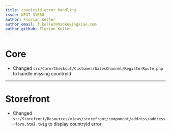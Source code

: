 ```yaml
---
title: countryId error handling
issue: NEXT-31660
author: Florian Keller
author_email: f.keller@haokeyingxiao.com
author_github: Florian Keller
---
```

# Core
* Changed `src/Core/Checkout/Customer/SalesChannel/RegisterRoute.php` to handle missing countryId
___
# Storefront
* Changed `src/Storefront/Resources/views/storefront/component/address/address-form.html.twig` to display countryId error
